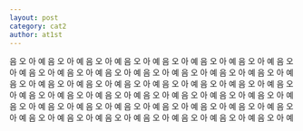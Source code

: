 ```yaml
---
layout: post
category: cat2
author: at1st
---
```


음 오 아 예 음 오 아 예 음 오 아 예 음 오 아 예 음 오 아 예 음 오 아 예 음 오 아 예 음 오 아 예 음 오 아 예 음 오 아 예 
음 오 아 예 음 오 아 예 음 오 아 예 음 오 아 예 음 오 아 예 
음 오 아 예 음 오 아 예 음 오 아 예 음 오 아 예 음 오 아 예 
음 오 아 예 음 오 아 예 음 오 아 예 음 오 아 예 음 오 아 예 
음 오 아 예 음 오 아 예 음 오 아 예 음 오 아 예 음 오 아 예 
음 오 아 예 음 오 아 예 음 오 아 예 음 오 아 예 음 오 아 예 
음 오 아 예 음 오 아 예 음 오 아 예 음 오 아 예 음 오 아 예 
음 오 아 예 음 오 아 예 음 오 아 예 음 오 아 예 음 오 아 예 
